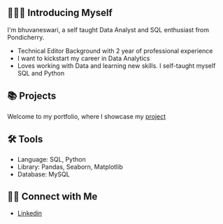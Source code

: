 ## 🙋🏻‍♀️ Introducing Myself
I'm bhuvaneswari, a self taught Data Analyst and SQL enthusiast from Pondicherry.
- Technical Editor Background with 2 year of professional experience
- I want to kickstart my career in Data Analytics
- Loves working with Data and learning new skills. I self-taught myself SQL and Python
## 📚 Projects
Welcome to my portfolio, where I showcase my [project](https://github.com/BhuvanaVengatesan?tab=repositories)
## 🛠️ Tools
- Language: SQL, Python
- Library: Pandas, Seaborn, Matplotlib
- Database: MySQL
## 👋🏻 Connect with Me
- [Linkedin](https://www.linkedin.com/in/bhuvaneswari-vengatesan-241014276/)

